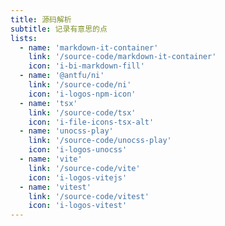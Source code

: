 ```yaml
---
title: 源码解析
subtitle: 记录有意思的点
lists:
  - name: 'markdown-it-container'
    link: '/source-code/markdown-it-container'
    icon: 'i-bi-markdown-fill'
  - name: '@antfu/ni'
    link: '/source-code/ni'
    icon: 'i-logos-npm-icon'
  - name: 'tsx'
    link: '/source-code/tsx'
    icon: 'i-file-icons-tsx-alt'
  - name: 'unocss-play'
    link: '/source-code/unocss-play'
    icon: 'i-logos-unocss'
  - name: 'vite'
    link: '/source-code/vite'
    icon: 'i-logos-vitejs'
  - name: 'vitest'
    link: '/source-code/vitest'
    icon: 'i-logos-vitest'
---
```


<ColumnTimeLine :lists="frontmatter.lists"/>
